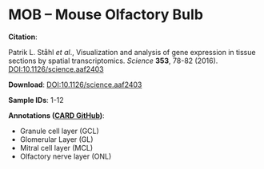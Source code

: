 # MOB – Mouse Olfactory Bulb

**Citation**:  

Patrik L. Ståhl *et al*., Visualization and analysis of gene expression in tissue sections by spatial transcriptomics. *Science* **353**, 78-82 (2016). [DOI:10.1126/science.aaf2403](https://www.science.org/doi/10.1126/science.aaf2403)

**Download**: [DOI:10.1126/science.aaf2403](https://www.spatialresearch.org/resources-published-datasets/doi-10-1126science-aaf2403/)  

**Sample IDs**: 1-12

**Annotations ([CARD GitHub](https://github.com/YMa-lab/CARD))**:
- Granule cell layer (GCL)
- Glomerular Layer (GL)
- Mitral cell layer (MCL)
- Olfactory nerve layer (ONL)
